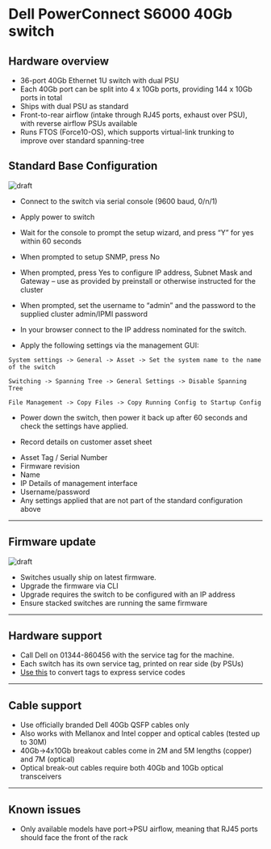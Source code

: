 # Dell PowerConnect S6000 40Gb switch

## Hardware overview
* 36-port 40Gb Ethernet 1U switch with dual PSU
* Each 40Gb port can be split into 4 x 10Gb ports, providing 144 x 10Gb ports in total
* Ships with dual PSU as standard
* Front-to-rear airflow (intake through RJ45 ports, exhaust over PSU), with reverse airflow PSUs available
* Runs FTOS (Force10-OS), which supports virtual-link trunking to improve over standard spanning-tree

## Standard Base Configuration
![draft](http://upload.wikimedia.org/wikipedia/commons/f/ff/DRAFT_ICON.png)
* Connect to the switch via serial console  (9600 baud, 0/n/1)
* Apply power to switch
* Wait for the console to prompt the setup wizard, and press “Y” for yes within 60 seconds
* When prompted to setup SNMP, press No
* When prompted, press Yes to configure IP address, Subnet Mask and Gateway – use as provided by preinstall or otherwise instructed for the cluster
* When prompted, set the username to “admin” and the password to the supplied cluster admin/IPMI password
* In your browser connect to the IP address nominated for the switch.

* Apply the following settings via the management GUI:
```
System settings -> General -> Asset -> Set the system name to the name of the switch
```
```
Switching -> Spanning Tree -> General Settings -> Disable Spanning Tree
```
```
File Management -> Copy Files -> Copy Running Config to Startup Config
```

* Power down the switch, then power it back up after 60 seconds and check the settings have applied.

* Record details on customer asset sheet
 - Asset Tag / Serial Number
 - Firmware revision
 - Name
 - IP Details of management interface
 - Username/password
 - Any settings applied that are not part of the standard configuration above

***

## Firmware update
![draft](http://upload.wikimedia.org/wikipedia/commons/f/ff/DRAFT_ICON.png)
* Switches usually ship on latest firmware. 
* Upgrade the firmware via CLI
* Upgrade requires the switch to be configured with an IP address
* Ensure stacked switches are running the same firmware

***
## Hardware support
* Call Dell on 01344-860456 with the service tag for the machine.
* Each switch has its own service tag, printed on rear side (by PSUs)
* [Use this](http://creativyst.com/Doc/Articles/HT/Dell/DellNumb.htm) to convert tags to express service codes

***
## Cable support
* Use officially branded Dell 40Gb QSFP cables only
* Also works with Mellanox and Intel copper and optical cables (tested up to 30M)
* 40Gb->4x10Gb breakout cables come in 2M and 5M lengths (copper) and 7M (optical)
* Optical break-out cables require both 40Gb and 10Gb optical transceivers 

***
## Known issues
* Only available models have port->PSU airflow, meaning that RJ45 ports should face the front of the rack 

